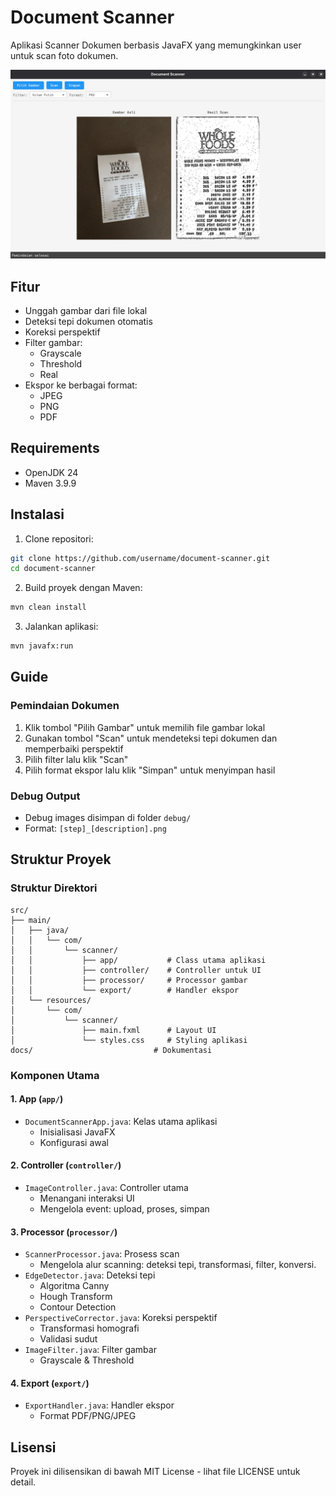 # Document Scanner

Aplikasi Scanner Dokumen berbasis JavaFX yang memungkinkan user untuk scan foto dokumen.

![Preview app](example-app.png)

## Fitur
- Unggah gambar dari file lokal
- Deteksi tepi dokumen otomatis
- Koreksi perspektif
- Filter gambar:
  - Grayscale
  - Threshold
  - Real
- Ekspor ke berbagai format:
  - JPEG
  - PNG
  - PDF

## Requirements
- OpenJDK 24
- Maven 3.9.9

## Instalasi

1. Clone repositori:
```bash
git clone https://github.com/username/document-scanner.git
cd document-scanner
```

2. Build proyek dengan Maven:
```bash
mvn clean install
```

3. Jalankan aplikasi:
```bash
mvn javafx:run
```

## Guide

### Pemindaian Dokumen
1. Klik tombol "Pilih Gambar" untuk memilih file gambar lokal
2. Gunakan tombol "Scan" untuk mendeteksi tepi dokumen dan memperbaiki perspektif
3. Pilih filter lalu klik "Scan"
4. Pilih format ekspor lalu klik "Simpan" untuk menyimpan hasil

### Debug Output
- Debug images disimpan di folder `debug/`
- Format: `[step]_[description].png`

## Struktur Proyek

### Struktur Direktori
```
src/
├── main/
│   ├── java/
│   │   └── com/
│   │       └── scanner/
│   │           ├── app/           # Class utama aplikasi
│   │           ├── controller/    # Controller untuk UI
│   │           ├── processor/     # Processor gambar
│   │           └── export/        # Handler ekspor
│   └── resources/
│       └── com/
│           └── scanner/
│               ├── main.fxml      # Layout UI
│               └── styles.css     # Styling aplikasi
docs/                           # Dokumentasi
```

### Komponen Utama

#### 1. App (`app/`)
- `DocumentScannerApp.java`: Kelas utama aplikasi
  - Inisialisasi JavaFX
  - Konfigurasi awal

#### 2. Controller (`controller/`)
- `ImageController.java`: Controller utama
  - Menangani interaksi UI
  - Mengelola event: upload, proses, simpan

#### 3. Processor (`processor/`)
- `ScannerProcessor.java`: Prosess scan
  - Mengelola alur scanning: deteksi tepi, transformasi, filter, konversi.
- `EdgeDetector.java`: Deteksi tepi
  - Algoritma Canny
  - Hough Transform
  - Contour Detection
- `PerspectiveCorrector.java`: Koreksi perspektif
  - Transformasi homografi
  - Validasi sudut
- `ImageFilter.java`: Filter gambar
  - Grayscale & Threshold

#### 4. Export (`export/`)
- `ExportHandler.java`: Handler ekspor
  - Format PDF/PNG/JPEG

## Lisensi

Proyek ini dilisensikan di bawah MIT License - lihat file LICENSE untuk detail. 